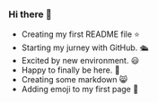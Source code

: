### Hi there 👋
- Creating my first README file ⭐
- Starting my jurney with GitHub. 🛳️
- Excited by new environment. 😃
- Happy to finally be here. 🥰
- Creating some markdown 😸
- Adding emoji to my first page 🥇


